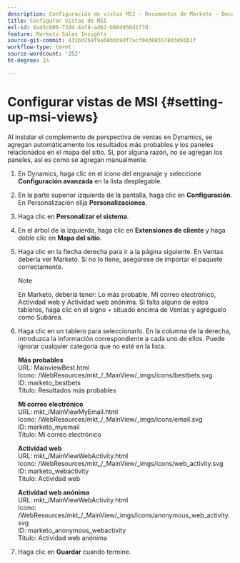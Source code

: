 ```yaml
---
description: Configuración de vistas MSI - Documentos de Marketo - Documentación del producto
title: Configurar vistas de MSI
exl-id: 8a45c006-73d4-4af8-ad62-b084056d1f7d
feature: Marketo Sales Insights
source-git-commit: 431bd258f9a68bbb9df7acf043085578d3d91b1f
workflow-type: tm+mt
source-wordcount: '252'
ht-degree: 1%

---
```


# Configurar vistas de MSI {#setting-up-msi-views}

Al instalar el complemento de perspectiva de ventas en Dynamics, se agregan automáticamente los resultados más probables y los paneles relacionados en el mapa del sitio. Si, por alguna razón, no se agregan los paneles, así es como se agregan manualmente.

1. En Dynamics, haga clic en el icono del engranaje y seleccione **Configuración avanzada** en la lista desplegable.

1. En la parte superior izquierda de la pantalla, haga clic en **Configuración**. En Personalización elija **Personalizaciones**.

1. Haga clic en **Personalizar el sistema**.

1. En el árbol de la izquierda, haga clic en **Extensiones de cliente** y haga doble clic en **Mapa del sitio**.

1. Haga clic en la flecha derecha para ir a la página siguiente. En Ventas debería ver Marketo. Si no lo tiene, asegúrese de importar el paquete correctamente.

   >[!NOTE]
   >
   >En Marketo, debería tener: Lo más probable, Mi correo electrónico, Actividad web y Actividad web anónima. Si falta alguno de estos tableros, haga clic en el signo + situado encima de Ventas y agréguelo como Subárea.

1. Haga clic en un tablero para seleccionarlo. En la columna de la derecha, introduzca la información correspondiente a cada uno de ellos. Puede ignorar cualquier categoría que no esté en la lista.

   **Más probables**</br>
URL: MainviewBest.html</br>
Icono: /WebResources/mkt_/_MainView/_imgs/icons/bestbets.svg</br>
ID: marketo_bestbets</br>
Título: Resultados más probables

   **Mi correo electrónico**</br>
URL: mkt_/MainViewMyEmail.html</br>
Icono: /WebResources/mkt_/_MainView/_imgs/icons/email.svg</br>
ID: marketo_myemail</br>
Título: Mi correo electrónico

   **Actividad web**</br>
URL: mkt_/MainViewWebActivity.html</br>
Icono: /WebResources/mkt_/_MainView/_imgs/icons/web_activity.svg</br>
ID: marketo_webactivity</br>
Título: Actividad web

   **Actividad web anónima**</br>
URL: mkt_/MainViewWebActivity.html</br>
Icono: /WebResources/mkt_/_MainView/_imgs/icons/anonymous_web_activity.svg</br>
ID: marketo_anonymous_webactivity</br>
Título: Actividad web anónima

1. Haga clic en **Guardar** cuando termine.
